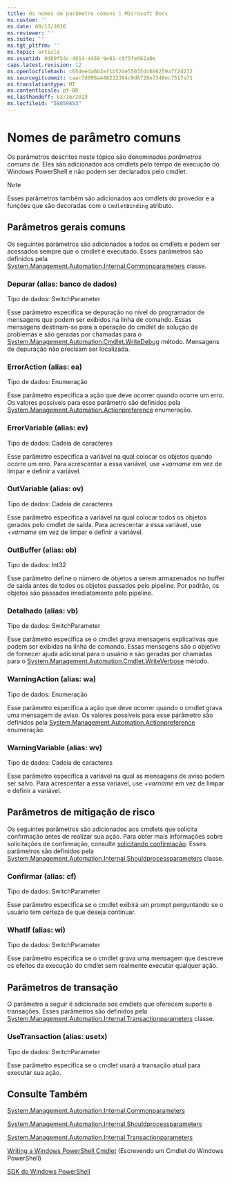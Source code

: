 ```yaml
---
title: Os nomes de parâmetro comuns | Microsoft Docs
ms.custom: ''
ms.date: 09/13/2016
ms.reviewer: ''
ms.suite: ''
ms.tgt_pltfrm: ''
ms.topic: article
ms.assetid: 0db9f54c-4014-4450-9e81-c9f5fe562a0e
caps.latest.revision: 12
ms.openlocfilehash: c65deeda6b2ef1b52de55035dc606259a7f2d232
ms.sourcegitcommit: caac7d098a448232304c9d6728e7340ec7517a71
ms.translationtype: MT
ms.contentlocale: pt-BR
ms.lasthandoff: 03/16/2019
ms.locfileid: "58059653"
---
```

# <a name="common-parameter-names"></a>Nomes de parâmetro comuns

Os parâmetros descritos neste tópico são denominados *parâmetros comuns de*. Eles são adicionados aos cmdlets pelo tempo de execução do Windows PowerShell e não podem ser declarados pelo cmdlet.

> [!NOTE]
> Esses parâmetros também são adicionados aos cmdlets do provedor e a funções que são decoradas com o `CmdletBinding` atributo.

## <a name="general-common-parameters"></a>Parâmetros gerais comuns

Os seguintes parâmetros são adicionados a todos os cmdlets e podem ser acessados sempre que o cmdlet é executado. Esses parâmetros são definidos pela [System.Management.Automation.Internal.Commonparameters](/dotnet/api/System.Management.Automation.Internal.CommonParameters) classe.

### <a name="debug-alias-db"></a>Depurar (alias: banco de dados)

Tipo de dados: SwitchParameter

Esse parâmetro especifica se depuração no nível do programador de mensagens que podem ser exibidos na linha de comando. Essas mensagens destinam-se para a operação do cmdlet de solução de problemas e são geradas por chamadas para o [System.Management.Automation.Cmdlet.WriteDebug](/dotnet/api/System.Management.Automation.Cmdlet.WriteDebug) método. Mensagens de depuração não precisam ser localizada.

### <a name="erroraction-alias-ea"></a>ErrorAction (alias: ea)

Tipo de dados: Enumeração

Esse parâmetro especifica a ação que deve ocorrer quando ocorre um erro. Os valores possíveis para esse parâmetro são definidos pela [System.Management.Automation.Actionpreference](/dotnet/api/System.Management.Automation.ActionPreference) enumeração.

### <a name="errorvariable-alias-ev"></a>ErrorVariable (alias: ev)

Tipo de dados: Cadeia de caracteres

Esse parâmetro especifica a variável na qual colocar os objetos quando ocorre um erro. Para acrescentar a essa variável, use +*varname* em vez de limpar e definir a variável.

### <a name="outvariable-alias-ov"></a>OutVariable (alias: ov)

Tipo de dados: Cadeia de caracteres

Esse parâmetro especifica a variável na qual colocar todos os objetos gerados pelo cmdlet de saída. Para acrescentar a essa variável, use +*varname* em vez de limpar e definir a variável.

### <a name="outbuffer-alias-ob"></a>OutBuffer (alias: ob)

Tipo de dados: Int32

Esse parâmetro define o número de objetos a serem armazenados no buffer de saída antes de todos os objetos passados pelo pipeline. Por padrão, os objetos são passados imediatamente pelo pipeline.

### <a name="verbose-alias-vb"></a>Detalhado (alias: vb)

Tipo de dados: SwitchParameter

Esse parâmetro especifica se o cmdlet grava mensagens explicativas que podem ser exibidas na linha de comando. Essas mensagens são o objetivo de fornecer ajuda adicional para o usuário e são geradas por chamadas para o [System.Management.Automation.Cmdlet.WriteVerbose](/dotnet/api/System.Management.Automation.Cmdlet.WriteVerbose) método.

### <a name="warningaction-alias-wa"></a>WarningAction (alias: wa)

Tipo de dados: Enumeração

Esse parâmetro especifica a ação que deve ocorrer quando o cmdlet grava uma mensagem de aviso. Os valores possíveis para esse parâmetro são definidos pela [System.Management.Automation.Actionpreference](/dotnet/api/System.Management.Automation.ActionPreference) enumeração.

### <a name="warningvariable-alias-wv"></a>WarningVariable (alias: wv)

Tipo de dados: Cadeia de caracteres

Esse parâmetro especifica a variável na qual as mensagens de aviso podem ser salvo. Para acrescentar a essa variável, use +*varname* em vez de limpar e definir a variável.

## <a name="risk-mitigation-parameters"></a>Parâmetros de mitigação de risco

Os seguintes parâmetros são adicionados aos cmdlets que solicita confirmação antes de realizar sua ação. Para obter mais informações sobre solicitações de confirmação, consulte [solicitando confirmação](./requesting-confirmation-from-cmdlets.md). Esses parâmetros são definidos pela [System.Management.Automation.Internal.Shouldprocessparameters](/dotnet/api/System.Management.Automation.Internal.ShouldProcessParameters) classe.

### <a name="confirm-alias-cf"></a>Confirmar (alias: cf)

Tipo de dados: SwitchParameter

Esse parâmetro especifica se o cmdlet exibirá um prompt perguntando se o usuário tem certeza de que deseja continuar.

### <a name="whatif-alias-wi"></a>WhatIf (alias: wi)

Tipo de dados: SwitchParameter

Esse parâmetro especifica se o cmdlet grava uma mensagem que descreve os efeitos da execução do cmdlet sem realmente executar qualquer ação.

## <a name="transaction-parameters"></a>Parâmetros de transação

O parâmetro a seguir é adicionado aos cmdlets que oferecem suporte a transações. Esses parâmetros são definidos pela [System.Management.Automation.Internal.Transactionparameters](/dotnet/api/System.Management.Automation.Internal.TransactionParameters) classe.

### <a name="usetransaction-alias-usetx"></a>UseTransaction (alias: usetx)

Tipo de dados: SwitchParameter

Esse parâmetro especifica se o cmdlet usará a transação atual para executar sua ação.

## <a name="see-also"></a>Consulte Também

[System.Management.Automation.Internal.Commonparameters](/dotnet/api/System.Management.Automation.Internal.CommonParameters)

[System.Management.Automation.Internal.Shouldprocessparameters](/dotnet/api/System.Management.Automation.Internal.ShouldProcessParameters)

[System.Management.Automation.Internal.Transactionparameters](/dotnet/api/System.Management.Automation.Internal.TransactionParameters)

[Writing a Windows PowerShell Cmdlet](./writing-a-windows-powershell-cmdlet.md) (Escrevendo um Cmdlet do Windows PowerShell)

[SDK do Windows PowerShell](../windows-powershell-reference.md)
